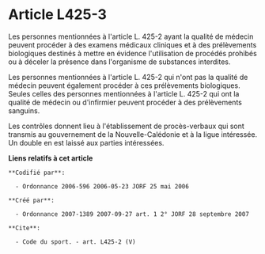 # Article L425-3

Les personnes mentionnées à l'article L. 425-2 ayant la qualité de médecin peuvent procéder à des examens médicaux cliniques
et à des prélèvements biologiques destinés à mettre en évidence l'utilisation de procédés prohibés ou à déceler la présence
dans l'organisme de substances interdites. 

Les personnes mentionnées à l'article L. 425-2 qui n'ont pas la qualité de médecin peuvent également procéder à ces
prélèvements biologiques. Seules celles des personnes mentionnées à l'article L. 425-2 qui ont la qualité de médecin ou
d'infirmier peuvent procéder à des prélèvements sanguins. 

Les contrôles donnent lieu à l'établissement de procès-verbaux qui sont transmis au gouvernement de la Nouvelle-Calédonie et
à la ligue intéressée. Un double en est laissé aux parties intéressées.

**Liens relatifs à cet article**

	**Codifié par**:

	  - Ordonnance 2006-596 2006-05-23 JORF 25 mai 2006

	**Créé par**:

	  - Ordonnance 2007-1389 2007-09-27 art. 1 2° JORF 28 septembre 2007

	**Cite**:

	  - Code du sport. - art. L425-2 (V)

